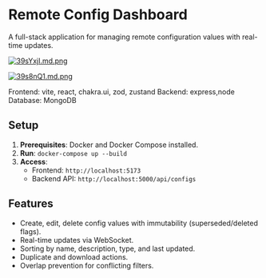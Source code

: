 # Remote Config Dashboard

A full-stack application for managing remote configuration values with real-time updates.

<a href="https://freeimage.host/i/39sYxjI"><img src="https://iili.io/39sYxjI.md.png" alt="39sYxjI.md.png" ></a>

<a href="https://freeimage.host/i/39s8nQ1"><img src="https://iili.io/39s8nQ1.md.png" alt="39s8nQ1.md.png" ></a>

Frontend: vite, react, chakra.ui, zod, zustand
Backend: express,node
Database: MongoDB

## Setup

1. **Prerequisites**: Docker and Docker Compose installed.
2. **Run**: `docker-compose up --build`
3. **Access**:
   - Frontend: `http://localhost:5173`
   - Backend API: `http://localhost:5000/api/configs`

## Features

- Create, edit, delete config values with immutability (superseded/deleted flags).
- Real-time updates via WebSocket.
- Sorting by name, description, type, and last updated.
- Duplicate and download actions.
- Overlap prevention for conflicting filters.
